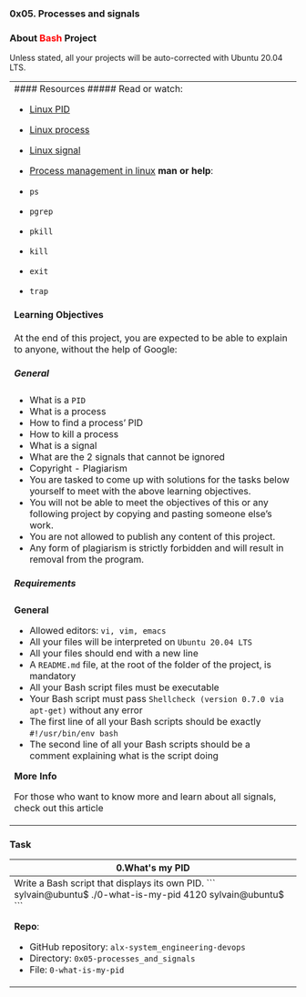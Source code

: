### 0x05. Processes and signals
### About <span style="color:red">Bash</span> Project
Unless stated, all your projects will be auto-corrected with Ubuntu 20.04 LTS.

<table>
 <tr>
  <td>
#### Resources
##### Read or watch:

- [Linux PID]('http://www.linfo.org/pid.html')
- [Linux process]('https://www.thegeekstuff.com/2012/03/linux-processes-environment/')
- [Linux signal]('https://www.educative.io/answers/what-are-linux-signals')
- [Process management in linux]('https://www.digitalocean.com/community/tutorials/process-management-in-linux')
__man or help__:

- `ps`
- `pgrep`
- `pkill`
- `kill`
- `exit`
- `trap`
#### Learning Objectives
At the end of this project, you are expected to be able to explain to anyone, without the help of Google:

##### General
- What is a `PID`
- What is a process
- How to find a process’ PID
- How to kill a process
- What is a signal
- What are the 2 signals that cannot be ignored
- Copyright - Plagiarism
- You are tasked to come up with solutions for the tasks below yourself to meet with the above learning objectives.
- You will not be able to meet the objectives of this or any following project by copying and pasting someone else’s work.
- You are not allowed to publish any content of this project.
- Any form of plagiarism is strictly forbidden and will result in removal from the program.
##### Requirements
__General__

- Allowed editors: `vi, vim, emacs`
- All your files will be interpreted on `Ubuntu 20.04 LTS`
- All your files should end with a new line
- A `README.md` file, at the root of the folder of the project, is mandatory
- All your Bash script files must be executable
- Your Bash script must pass `Shellcheck (version 0.7.0 via apt-get)` without any error
- The first line of all your Bash scripts should be exactly `#!/usr/bin/env bash`
- The second line of all your Bash scripts should be a comment explaining what is the script doing

__More Info__

For those who want to know more and learn about all signals, check out this article
  </td>
 </tr>
</table>

### Task
<table>
 <thead>
  <tr>
   <th> 0.What's my PID</th>
  </tr>
 </thead>
 <tbody>
  <tr>
   <td>
Write a Bash script that displays its own PID.
```
sylvain@ubuntu$ ./0-what-is-my-pid
4120
sylvain@ubuntu$
```

__Repo__:

- GitHub repository: `alx-system_engineering-devops`
- Directory: `0x05-processes_and_signals`
- File: `0-what-is-my-pid`
   </td>
  </tr>
 </tbody>
</table>

